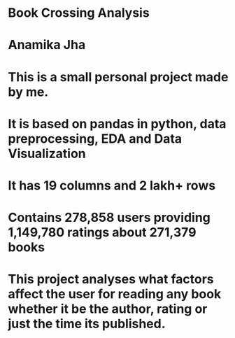 # Book Crossing Analysis
# Anamika Jha

# This is a small personal project made by me.
# It is based on pandas in python, data preprocessing, EDA and Data Visualization
# It has 19 columns and 2 lakh+ rows
# Contains 278,858 users providing 1,149,780 ratings about 271,379 books
# This project analyses what factors affect the user for reading any book whether it be the author, rating or just the time its published.
